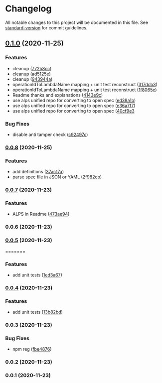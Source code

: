 # Changelog

All notable changes to this project will be documented in this file. See [standard-version](https://github.com/conventional-changelog/standard-version) for commit guidelines.

## [0.1.0](https://github.com/mmuller88/cdk-alps-spec-rest-api/compare/v0.0.8...v0.1.0) (2020-11-25)


### Features

* cleanup ([772b8cc](https://github.com/mmuller88/cdk-alps-spec-rest-api/commit/772b8ccd7a97d9d46430e0f5071595c22760efe0))
* cleanup ([ad5125e](https://github.com/mmuller88/cdk-alps-spec-rest-api/commit/ad5125e54deebc2766e3271dbd37f05e35b64bb8))
* cleanup ([943944a](https://github.com/mmuller88/cdk-alps-spec-rest-api/commit/943944ae11eee82c34e127606b62a61f465b7745))
* operationIdToLambdaName mapping + unit test reconstruct ([317dcb3](https://github.com/mmuller88/cdk-alps-spec-rest-api/commit/317dcb3ba8f8102160f99e6d5f7a53a3d19e3b8e))
* operationIdToLambdaName mapping + unit test reconstruct ([1f8065e](https://github.com/mmuller88/cdk-alps-spec-rest-api/commit/1f8065ef212d9d770c0b53e9989fcbea6945557d))
* Readme thanks and explanations ([4143e9c](https://github.com/mmuller88/cdk-alps-spec-rest-api/commit/4143e9c7f617c1348722fbba80e59238b2b04f26))
* use alps unified repo for converting to open spec ([ed38a1b](https://github.com/mmuller88/cdk-alps-spec-rest-api/commit/ed38a1b6b3ed9a8e07a474096c7507bd23517132))
* use alps unified repo for converting to open spec ([e36a7f7](https://github.com/mmuller88/cdk-alps-spec-rest-api/commit/e36a7f75cf40e07c4e7b5d9bb2d9fa6d5df6cb0d))
* use alps unified repo for converting to open spec ([40cf9e3](https://github.com/mmuller88/cdk-alps-spec-rest-api/commit/40cf9e3a1c27bdb4a9bf2f7d843e1e436e831d2f)


### Bug Fixes

* disable anti tamper check ([c92497c](https://github.com/mmuller88/cdk-alps-spec-rest-api/commit/c92497ce59ddb1c48b8fd42d8ee6275e48b8eb98))
### [0.0.8](https://github.com/mmuller88/cdk-alps-spec-rest-api/compare/v0.0.7...v0.0.8) (2020-11-25)


### Features

* add definitions ([37ac17a](https://github.com/mmuller88/cdk-alps-spec-rest-api/commit/37ac17a57ac4ed4d70a63f6ee2a64d7d2b6a8d16))
* parse spec file in JSON or YAML ([2f982cb](https://github.com/mmuller88/cdk-alps-spec-rest-api/commit/2f982cb7e5755906e671cc37fc44a9675a01d5cb))

### [0.0.7](https://github.com/mmuller88/cdk-alps-spec-rest-api/compare/v0.0.6...v0.0.7) (2020-11-23)


### Features

* ALPS in Readme ([473ae94](https://github.com/mmuller88/cdk-alps-spec-rest-api/commit/473ae9456670ca6b3521d2eefc359bbd32456ad8))

### 0.0.6 (2020-11-23)

### [0.0.5](https://github.com/mmuller88/cdk-alps-spec-rest-api/compare/v0.0.4...v0.0.5) (2020-11-23)

=======

### Features

- add unit tests ([1ed3a67](https://github.com/mmuller88/cdk-alps-spec-rest-api/commit/1ed3a67ff4d26b38d0373548976ba84f34889da8))

### [0.0.4](https://github.com/mmuller88/cdk-alps-spec-rest-api/compare/v0.0.3...v0.0.4) (2020-11-23)

### Features

- add unit tests ([13b82bd](https://github.com/mmuller88/cdk-alps-spec-rest-api/commit/13b82bd553d09d5e96bddf5f282a23154c7ab89e))

### 0.0.3 (2020-11-23)

### Bug Fixes

- npm reg ([fbe4876](https://github.com/mmuller88/cdk-alps-spec-rest-api/commit/fbe4876845547cca958d614358505008a528d531))

### 0.0.2 (2020-11-23)

### 0.0.1 (2020-11-23)
